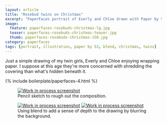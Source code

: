 ```yaml
---
layout: article
title: "Rosebud twins on Christmas"
excerpt: "PaperFaces portrait of Everly and Chloe drawn with Paper by 53 on an iPad."
image: 
  feature: paperfaces-rosebuds-christmas-lg.jpg
  teaser: paperfaces-rosebuds-christmas-teaser.jpg
  thumb: paperfaces-rosebuds-christmas-150.jpg
category: paperfaces
tags: [portrait, illustration, paper by 53, blend, christmas, twins]
---
```


Just a simple drawing of my twin girls, Everly and Chloe enjoying wrapping paper. I suppose at this age they're more concerned with shredding the covering than what's hidden beneath it.

{% include boilerplate/paperfaces-4.html %}

<figure>
	<a href="{{ site.url }}/images/paperfaces-rosebuds-christmas-process-1-lg.jpg"><img src="{{ site.url }}/images/paperfaces-rosebuds-christmas-process-1-750.jpg" alt="Work in process screenshot"></a>
	<figcaption>Pencil sketch to rough out the composition.</figcaption>
</figure>

<figure class="half">
	<a href="{{ site.url }}/images/paperfaces-rosebuds-christmas-process-2-lg.jpg"><img src="{{ site.url }}/images/paperfaces-rosebuds-christmas-process-2-600.jpg" alt="Work in process screenshot"></a>
	<a href="{{ site.url }}/images/paperfaces-rosebuds-christmas-process-3-lg.jpg"><img src="{{ site.url }}/images/paperfaces-rosebuds-christmas-process-3-600.jpg" alt="Work in process screenshot"></a>
	<figcaption>Using blend to add a sense of depth to the drawing by blurring the background.</figcaption>
</figure>